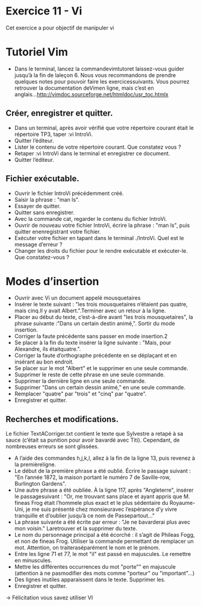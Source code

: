 # Exercice 11 - Vi

Cet exercice a pour objectif de manipuler vi 

# Tutoriel Vim
* Dans le terminal, lancez la commandevimtutoret laissez-vous guider jusqu’à la fin de laleçon 6. Nous vous recommandons de prendre quelques notes pour pouvoir faire les exercicessuivants. Vous pourrez retrouver la documentation deVimen ligne, mais c’est en anglais...http://vimdoc.sourceforge.net/htmldoc/usr_toc.htmlx

## Créer, enregistrer et quitter.
* Dans un terminal, après avoir vérifié que votre répertoire courant était le répertoire TP3, taper :vi IntroVi.
* Quitter l’éditeur.
* Lister le contenu de votre répertoire courant. Que constatez vous ?
* Retaper :vi IntroVi dans le terminal et enregistrer ce document.
* Quitter l’éditeur.

##  Fichier exécutable.
* Ouvrir le fichier IntroVi précédemment créé.
* Saisir la phrase : "man ls".
* Essayer de quitter.
* Quitter sans enregistrer.
* Avec la commande cat, regarder le contenu du fichier IntroVi.
* Ouvrir de nouveau votre fichier IntroVi, écrire la phrase : "man ls", puis quitter enenregistrant votre fichier.
* Exécuter votre fichier en tapant dans le terminal ./IntroVi.  Quel est le message d’erreur ?
* Changer les droits du fichier pour le rendre exécutable et exécuter-le. Que constatez-vous ?

# Modes d’insertion
* Ouvrir avec Vi un document appelé mousquetaires
* Insérer le texte suivant : "les trois mousquetaires n’étaient pas quatre, mais cinq.Il y avait Albert.".Terminer avec un retour à la ligne.
* Placer au début du texte, c’est-à-dire avant "les trois mousquetaires", la phrase suivante :"Dans un certain destin animé,". Sortir du mode insertion.
* Corriger la faute précédente sans passer en mode insertion.2
* Se placer à la fin du texte insérer la ligne suivante : "Mais, pour Alexandre, ils étaitquatre.".
* Corriger la faute d’orthographe précédente en se déplaçant et en insérant au bon endroit.
* Se placer sur le mot "Albert" et le supprimer en une seule commande.
* Supprimer le reste de cette phrase en une seule commande.
* Supprimer la dernière ligne en une seule commande.
* Supprimer "Dans un certain dessin animé," en une seule commande.
* Remplacer "quatre" par "trois" et "cinq" par "quatre".
* Enregistrer et quitter.

##  Recherches et modifications.
Le fichier TextACorriger.txt contient le texte que Sylvestre a retapé à sa sauce (c’était sa punition pour avoir bavardé avec Titi). Cependant, de nombreuses erreurs se sont glissées. 
* A l’aide des commandes h,j,k,l, allez à la fin de la ligne 13, puis revenez à la premièreligne.
* Le début de la première phrase a été oublié. Écrire le passage suivant : "En l’année 1872, la maison portant le numéro 7 de Saville-row, Burlington Gardens".
* Une autre phrase a été oubliée. À la ligne 117, après "Angleterre", insérer le passagesuivant : "Or, me trouvant sans place et ayant appris que M. fineas Frog était l’hommele plus exact et le plus sédentaire du Royaume-Uni, je me suis présenté chez monsieuravec l’espérance d’y vivre tranquille et d’oublier jusqu’à ce nom de Passepartout..."
* La phrase suivante a été écrite par erreur : "Je ne bavarderai plus avec mon voisin." Laretrouver et la supprimer du texte.
* Le nom du personnage principal a été écorché : il s’agit de Phileas Fogg, et non de fineas Frog. Utiliser la commande permettant de remplacer un mot. Attention, on traiteraséparément le nom et le prénom.
* Entre les ligne 71 et 77, le mot "il" est passé en majuscules. Le remettre en minuscules.
* Mettre les différentes occurrences du mot "porte"" en majuscule (attention à ne pasmodifier des mots comme "porteur" ou "important"...)
* Des lignes inutiles apparaissent dans le texte. Supprimer les.
* Enregistrer et quitter.

-> Félicitation vous savez utiliser VI 